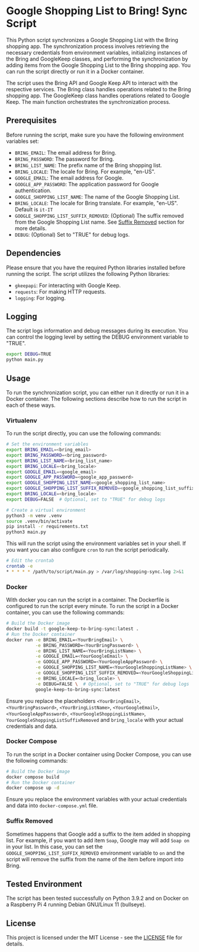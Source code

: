 # Google Shopping List to Bring! Sync Script

This Python script synchronizes a Google Shopping List with the Bring shopping app. The synchronization process involves retrieving the necessary credentials from environment variables, initializing instances of the Bring and GoogleKeep classes, and performing the synchronization by adding items from the Google Shopping List to the Bring shopping app. You can run the script directly or run it in a Docker container.

The script uses the Bring API and Google Keep API to interact with the respective services.
The Bring class handles operations related to the Bring shopping app.
The GoogleKeep class handles operations related to Google Keep.
The main function orchestrates the synchronization process.

## Prerequisites

Before running the script, make sure you have the following environment variables set:

- `BRING_EMAIL`: The email address for Bring.
- `BRING_PASSWORD`: The password for Bring.
- `BRING_LIST_NAME`: The prefix name of the Bring shopping list.
- `BRING_LOCALE`: The locale for Bring. For example, "en-US".
- `GOOGLE_EMAIL`: The email address for Google.
- `GOOGLE_APP_PASSWORD`: The application password for Google authentication.
- `GOOGLE_SHOPPING_LIST_NAME`: The name of the Google Shopping List.
- `BRING_LOCALE`: The locale for Bring translate. For example, "en-US". Default is `it-IT`
- `GOOGLE_SHOPPING_LIST_SUFFIX_REMOVED`: (Optional) The suffix removed from the Google Shopping List name. See [Suffix Removed](#suffix-removed) section for more details.
- `DEBUG`: (Optional) Set to "TRUE" for debug logs.

## Dependencies

Please ensure that you have the required Python libraries installed before running the script.
The script utilizes the following Python libraries:

- `gkeepapi`: For interacting with Google Keep.
- `requests`: For making HTTP requests.
- `logging`: For logging.

## Logging

The script logs information and debug messages during its execution. You can control the logging level by setting the DEBUG environment variable to "TRUE".

```bash
export DEBUG=TRUE
python main.py
```

## Usage

To run the synchronization script, you can either run it directly or run it in a Docker container. The following sections describe how to run the script in each of these ways.

### Virtualenv

To run the script directly, you can use the following commands:

```bash
# Set the environment variables
export BRING_EMAIL=<bring_email>
export BRING_PASSWORD=<bring_password>
export BRING_LIST_NAME=<bring_list_name>
export BRING_LOCALE=<bring_locale>
export GOOGLE_EMAIL=<google_email>
export GOOGLE_APP_PASSWORD=<google_app_password>
export GOOGLE_SHOPPING_LIST_NAME=<google_shopping_list_name>
export GOOGLE_SHOPPING_LIST_SUFFIX_REMOVED=<google_shopping_list_suffix_removed>
export BRING_LOCALE=<bring_locale>
export DEBUG=FALSE  # Optional, set to "TRUE" for debug logs

# Create a virtual environment
python3 -m venv .venv
source .venv/bin/activate
pip install -r requirements.txt
python3 main.py
```

This will run the script using the environment variables set in your shell. If you want you can also configure `cron` to run the script periodically.

```bash
# Edit the crontab
crontab -e
* * * * * /path/to/script/main.py > /var/log/shopping-sync.log 2>&1
```

### Docker

With docker you can run the script in a container. The Dockerfile is configured to run the script every minute.
To run the script in a Docker container, you can use the following commands:

```bash
# Build the Docker image
docker build -t google-keep-to-bring-sync:latest .
# Run the Docker container
docker run -e BRING_EMAIL=<YourBringEmail> \
           -e BRING_PASSWORD=<YourBringPassword> \
           -e BRING_LIST_NAME=<YourBringListName> \
           -e GOOGLE_EMAIL=<YourGoogleEmail> \
           -e GOOGLE_APP_PASSWORD=<YourGoogleAppPassword> \
           -e GOOGLE_SHOPPING_LIST_NAME=<YourGoogleShoppingListName> \
           -e GOOGLE_SHOPPING_LIST_SUFFIX_REMOVED=<YourGoogleShoppingListSuffixRemoved> \
           -e BRING_LOCALE=<bring_locale> \
           -e DEBUG=FALSE \  # Optional, set to "TRUE" for debug logs
           google-keep-to-bring-sync:latest
```

Ensure you replace the placeholders `<YourBringEmail>`, `<YourBringPassword>`, `<YourBringListName>`, `<YourGoogleEmail>`, `<YourGoogleAppPassword>`, `<YourGoogleShoppingListName>`, `YourGoogleShoppingListSuffixRemoved` and `bring_locale` with your actual credentials and data.

### Docker Compose

To run the script in a Docker container using Docker Compose, you can use the following commands:

```bash
# Build the Docker image
docker compose build
# Run the Docker container
docker compose up -d
```

Ensure you replace the environment variables with your actual credentials and data into `docker-compose.yml` file.

### Suffix Removed

Sometimes happens that Google add a suffix to the item added in shopping list. For example, if you want to add item `Soap`, Google may will add `Soap on` in your list. In this case, you can set the `GOOGLE_SHOPPING_LIST_SUFFIX_REMOVED` environment variable to `on` and the script will remove the suffix from the name of the item before import into Bring.

## Tested Environment

The script has been tested successfully on Python 3.9.2 and on Docker on a Raspberry Pi 4 running Debian GNU/Linux 11 (bullseye).

## License

This project is licensed under the MIT License - see the [LICENSE](LICENSE) file for details.
